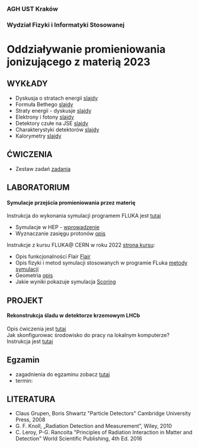 ### AGH UST Kraków
### Wydział Fizyki i Informatyki Stosowanej
# Oddziaływanie promieniowania jonizującego z materią 2023

## WYKŁADY
- Dyskusja o stratach energii [slajdy](/FILES/opjzm_w1.pdf)
- Formuła Bethego  [slajdy](/FILES/opjzm_w2.pdf)
- Straty energii - dyskusje [slajdy](/FILES/opjzm_w3.pdf)
- Elektrony i fotony [slajdy](/FILES/opjzm_w4_2022.pdf)
- Detektory czułe na JSE [slajdy](/FILES/opjzm_w5.pdf)
- Charakterystyki detektorów [slajdy](/FILES/opjzm_w7_2022.pdf)
- Kalorymetry [slajdy](/FILES/opjzm_w8.pdf)

## ĆWICZENIA 
- Zestaw zadań  [zadania](/FILES/problemy_2023.pdf)

## LABORATORIUM  


#### Symulacje przejścia promieniowania przez materię 
Instrukcja do wykonania symulacji programem FLUKA jest [tutaj](https://agnieszkamucha.github.io/OPJzM_FLUKA/Start.html) <br>
- Symulacje w HEP - [wprowadzenie](/FILES/Simulation_intro.pdf)
- Wyznaczanie zasięgu protonów [opis](/FILES/opjzm_lab_zasieg.pdf)  

Instrukcje z kursu FLUKA@ CERN w roku 2022 [strona kursu](https://indico.cern.ch/event/1123370/timetable/#20220517):
- Opis funkcjonalności Flair [Flair](https://indico.cern.ch/event/1123370/contributions/4715936/attachments/2444332/4188628/03_Introduction_to_Flair_and_basic_input_2022_ULB.pdf) 
- Opis fizyki i metod symulacji stosowanych w programie FLuka [metody symulacji](https://indico.cern.ch/event/1123370/contributions/4715934/attachments/2444331/4188477/02_Monte_Carlo_Basics_2022_ULB.pdf)
- Geometria [opis](/FILES/04_Geometry_Basic_2021_online.pdf)
- Jakie wyniki pokazuje symulacja [Scoring](https://indico.cern.ch/event/1123370/contributions/4716010/attachments/2445267/4189942/07_Scoring_I_2022_ULB.pdf)

## PROJEKT

#### Rekonstrukcja śladu w detektorze krzemowym LHCb
Opis ćwiczenia jest [tutaj](/FILES/velo_opis_2022.pdf) <br>
Jak skonfigurowac środowisko do pracy na lokalnym komputerze? Instrukcja jest [tutaj](https://agile.fis.agh.edu.pl/confluence/pages/viewpage.action?pageId=28837229)





## Egzamin
- zagadnienia do egzaminu zobacz [tutaj](/FILES/Pytania-egzamin_2022.pdf)
- termin: 

## LITERATURA
- Claus Grupen, Boris Shwartz "Particle Detectors" Cambridge University Press, 2008
- G. F. Knoll, „Radiation Detection and Measurement”, Wiley, 2010
- C. Leroy, P-G. Rancoita "Principles of Radiation Interaction in Matter and Detection" World Scientific Publishing, 4th Ed. 2016
